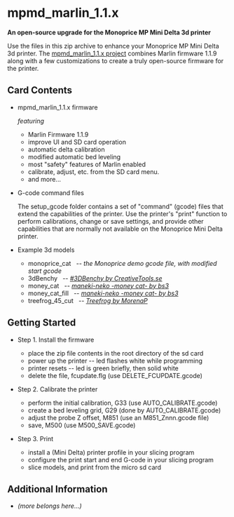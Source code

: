 # mpmd_marlin_1.1.x
__An open-source upgrade for the Monoprice MP Mini Delta 3d printer__

Use the files in this zip archive to enhance your Monoprice MP Mini Delta 3d printer. 
The [mpmd_marlin_1.1.x project](https:/github.com/aegean-odyssey/mpmd_marlin_1.1.x)
combines Marlin firmware 1.1.9 along with a few customizations to create a truly 
open-source firmware for the printer. 

## Card Contents

* mpmd_marlin_1.1.x firmware

  _featuring_
  * Marlin Firmware 1.1.9
  * improve UI and SD card operation
  * automatic delta calibration
  * modified automatic bed leveling
  * most "safety" features of Marlin enabled
  * calibrate, adjust, etc. from the SD card menu.
  * and more...
  
* G-code command files

  The setup_gcode folder contains a set of "command" (gcode) files that extend
the capabilities of the printer. Use the printer's "print" function to perform
calibrations, change or save settings, and provide other capabilities that are
normally not available on the Monoprice Mini Delta printer.

* Example 3d models 

  * monoprice_cat &nbsp;&nbsp;-- _the Monoprice demo gcode file, with modified start gcode_
  * 3dBenchy &nbsp;&nbsp;-- _[#3DBenchy by CreativeTools.se](https://www.thingiverse.com/thing:763622)_
  * money_cat &nbsp;&nbsp;-- _[maneki-neko -money cat- by bs3](https://www.thingiverse.com/thing:923108)_
  * money_cat_fill &nbsp;&nbsp;-- _[maneki-neko -money cat- by bs3](https://www.thingiverse.com/thing:923108)_
  * treefrog_45_cut &nbsp;&nbsp;-- _[Treefrog by MorenaP](https://www.thingiverse.com/thing:18479)_
  
## Getting Started

* Step 1. Install the firmware
  * place the zip file contents in the root directory of the sd card
  * power up the printer -- led flashes white while programming
  * printer resets -- led is green briefly, then solid white
  * delete the file, fcupdate.flg (use DELETE_FCUPDATE.gcode)

* Step 2. Calibrate the printer
  * perform the initial calibration, G33 (use AUTO_CALIBRATE.gcode)
  * create a bed leveling grid, G29 (done by AUTO_CALIBRATE.gcode)
  * adjust the probe Z offset, M851 (use an M851_Znnn.gcode file)
  * save, M500 (use M500_SAVE.gcode)

* Step 3. Print
  * install a (Mini Delta) printer profile in your slicing program
  * configure the print start and end G-code in your slicing program
  * slice models, and print from the micro sd card



## Additional Information

* _(more belongs here...)_

